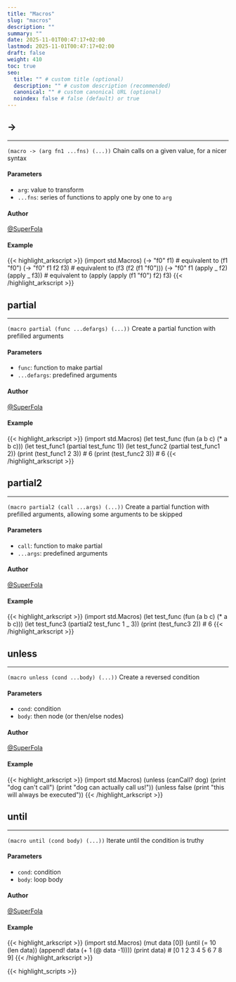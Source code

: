 ```yaml
---
title: "Macros"
slug: "macros"
description: ""
summary: ""
date: 2025-11-01T00:47:17+02:00
lastmod: 2025-11-01T00:47:17+02:00
draft: false
weight: 410
toc: true
seo:
  title: "" # custom title (optional)
  description: "" # custom description (recommended)
  canonical: "" # custom canonical URL (optional)
  noindex: false # false (default) or true
---
```


## ->

---
`(macro -> (arg fn1 ...fns) (...))`
Chain calls on a given value, for a nicer syntax

#### Parameters
- `arg`: value to transform
- `...fns`: series of functions to apply one by one to `arg`

#### Author
[@SuperFola](https://github.com/SuperFola)

#### Example
{{< highlight_arkscript >}}
(import std.Macros)
(-> "f0" f1)  # equivalent to (f1 "f0")
(-> "f0" f1 f2 f3) # equivalent to (f3 (f2 (f1 "f0")))
(-> "f0" f1 (apply _ f2) (apply _ f3))  # equivalent to (apply (apply (f1 "f0") f2) f3)
{{< /highlight_arkscript >}}

## partial

---
`(macro partial (func ...defargs) (...))`
Create a partial function with prefilled arguments

#### Parameters
- `func`: function to make partial
- `...defargs`: predefined arguments

#### Author
[@SuperFola](https://github.com/SuperFola)

#### Example
{{< highlight_arkscript >}}
(import std.Macros)
(let test_func (fun (a b c) (* a b c)))
(let test_func1 (partial test_func 1))
(let test_func2 (partial test_func1 2))
(print (test_func1 2 3))  # 6
(print (test_func2 3))  # 6
{{< /highlight_arkscript >}}

## partial2

---
`(macro partial2 (call ...args) (...))`
Create a partial function with prefilled arguments, allowing some arguments to be skipped

#### Parameters
- `call`: function to make partial
- `...args`: predefined arguments

#### Author
[@SuperFola](https://github.com/SuperFola)

#### Example
{{< highlight_arkscript >}}
(import std.Macros)
(let test_func (fun (a b c) (* a b c)))
(let test_func3 (partial2 test_func 1 _ 3))
(print (test_func3 2))  # 6
{{< /highlight_arkscript >}}

## unless

---
`(macro unless (cond ...body) (...))`
Create a reversed condition

#### Parameters
- `cond`: condition
- `body`: then node (or then/else nodes)

#### Author
[@SuperFola](https://github.com/SuperFola)

#### Example
{{< highlight_arkscript >}}
(import std.Macros)
(unless (canCall? dog)
  (print "dog can't call")
  (print "dog can actually call us!"))
(unless false
  (print "this will always be executed"))
{{< /highlight_arkscript >}}

## until

---
`(macro until (cond body) (...))`
Iterate until the condition is truthy

#### Parameters
- `cond`: condition
- `body`: loop body

#### Author
[@SuperFola](https://github.com/SuperFola)

#### Example
{{< highlight_arkscript >}}
(import std.Macros)
(mut data [0])
(until (= 10 (len data))
  (append! data (+ 1 (@ data -1))))
(print data)  # [0 1 2 3 4 5 6 7 8 9]
{{< /highlight_arkscript >}}



{{< highlight_scripts >}}
